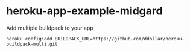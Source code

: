 heroku-app-example-midgard
==========================

Add multiple buildpack to your app

    heroku config:add BUILDPACK_URL=https://github.com/ddollar/heroku-buildpack-multi.git
